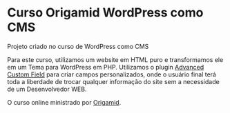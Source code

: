 # Curso Origamid WordPress como CMS
Projeto criado no curso de WordPress como CMS

Para este curso, utilizamos um website em HTML puro e transformamos ele em um Tema para WordPress em PHP. Utilizamos o plugin [Advanced Custom Field](https://www.advancedcustomfields.com/) para criar campos personalizados, onde o usuário final terá toda a liberdade de trocar qualquer informação do site sem a necessidade de um Desenvolvedor WEB.

O curso online ministrado por [Origamid](https://www.origamid.com).